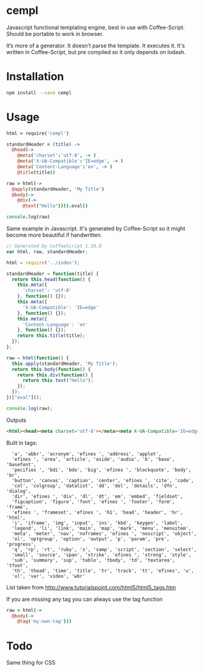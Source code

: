# cempl
Javascript functional templating engine, best in use with Coffee-Script. Should be portable to work in browser.

It’s more of a generator. It doesn’t parse the template. It executes it. It's written in Coffee-Script, but pre compiled so it only depends on lodash.

# Installation

``` bash
npm install --save cempl
```

# Usage

``` coffeescript
html = require('cempl')

standardHeader = (title) ->
  @head(->
    @meta('charset':'utf-8', -> )
    @meta('X-UA-Compatible':'IE=edge', -> )
    @meta('Content-Language':'en', -> )
    @title(title))

raw = html(->
  @apply(standardHeader, 'My Title')
  @body(->
    @div(->
      @text("Hello")))).eval()

console.log(raw)
```

Same example in Javascript. It's generated by Coffee-Script so it might become more beautiful if handwritten.

``` javascript
// Generated by CoffeeScript 1.10.0
var html, raw, standardHeader;

html = require('../index');

standardHeader = function(title) {
  return this.head(function() {
    this.meta({
      'charset': 'utf-8'
    }, function() {});
    this.meta({
      'X-UA-Compatible': 'IE=edge'
    }, function() {});
    this.meta({
      'Content-Language': 'en'
    }, function() {});
    return this.title(title);
  });
};

raw = html(function() {
  this.apply(standardHeader, 'My Title');
  return this.body(function() {
    return this.div(function() {
      return this.text("Hello");
    });
  });
})["eval"]();

console.log(raw);
```

Outputs

``` html
<html><head><meta charset='utf-8'></meta><meta X-UA-Compatible='IE=edge'></meta><meta Content-Language='en'></meta><title>My Title</title></head><body><div>Hello</div></body></html>
```

Built in tags: 

```
  'a', 'abbr', 'acronym', 'efines ', 'address', 'applet',
  'efines ', 'area', 'article', 'aside', 'audio', 'b', 'base', 'basefont',
  'pecifies ', 'bdi', 'bdo', 'big', 'efines ', 'blockquote', 'body', 'br',
  'button', 'canvas', 'caption', 'center', 'efines ', 'cite', 'code',
  'col', 'colgroup', 'datalist', 'dd', 'del', 'details', 'dfn', 'dialog',
  'dir', 'efines ', 'div', 'dl', 'dt', 'em', 'embed', 'fieldset',
  'figcaption', 'figure', 'font', 'efines ', 'footer', 'form', 'frame',
  'efines ', 'frameset', 'efines ', 'h1', 'head', 'header', 'hr', 'html',
  'i', 'iframe', 'img', 'input', 'ins', 'kbd', 'keygen', 'label',
  'legend', 'li', 'link', 'main', 'map', 'mark', 'menu', 'menuitem',
  'meta', 'meter', 'nav', 'noframes', 'efines ', 'noscript', 'object',
  'ol', 'optgroup', 'option', 'output', 'p', 'param', 'pre', 'progress',
  'q', 'rp', 'rt', 'ruby', 's', 'samp', 'script', 'section', 'select',
  'small', 'source', 'span', 'strike', 'efines ', 'strong', 'style',
  'sub', 'summary', 'sup', 'table', 'tbody', 'td', 'textarea', 'tfoot',
  'th', 'thead', 'time', 'title', 'tr', 'track', 'tt', 'efines', 'u',
  'ul', 'var', 'video', 'wbr'
```

List taken from http://www.tutorialspoint.com/html5/html5_tags.htm

If you are missing any tag you can always use the tag function

``` coffeescript
raw = html(->
  @body(->
    @tag('my-own-tag')))
```

# Todo
Same thing for CSS
